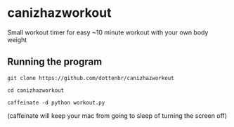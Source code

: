 # canizhazworkout
Small workout timer for easy ~10 minute workout with your own body weight

## Running the program
`git clone https://github.com/dottenbr/canizhazworkout`

`cd canizhazworkout`

`caffeinate -d python workout.py`

(caffeinate will keep your mac from going to sleep of turning the screen off)
